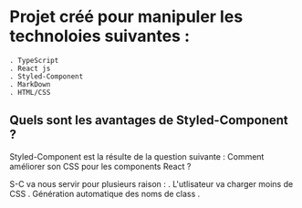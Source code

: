 # Projet créé pour manipuler les technoloies suivantes : 
    . TypeScript
    . React js
    . Styled-Component
    . MarkDown
    . HTML/CSS

## Quels sont les avantages de Styled-Component ?

Styled-Component est la résulte de la question suivante :
Comment améliorer son CSS pour les components React ?

S-C va nous servir pour plusieurs raison :
    . L'utlisateur va charger moins de CSS
    . Génération automatique des noms de class
    .
